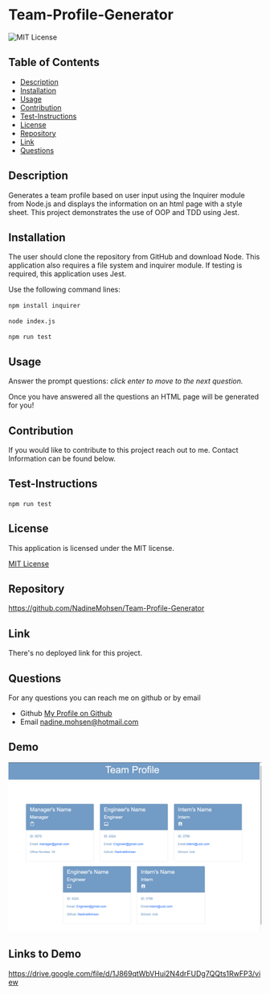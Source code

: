 # Team-Profile-Generator
  ![MIT License](https://img.shields.io/badge/license-MIT-blue)

## Table of Contents
  - [Description](#description)
  - [Installation](#installation)
  - [Usage](#usage)
  - [Contribution](#contribution)
  - [Test-Instructions](#test-instructions)
  - [License](#license)
  - [Repository](#repository)
  - [Link](#link)
  - [Questions](#questions)

## Description
Generates a team profile based on user input using the Inquirer module from Node.js and displays the information on an html page with a style sheet. This project demonstrates the use of OOP and TDD using Jest.

## Installation

The user should clone the repository from GitHub and download Node. This application also requires a file system and inquirer module. If testing is required, this application uses Jest.

Use the following command lines:

 `npm install inquirer`

 `node index.js`

 `npm run test`


## Usage
Answer the prompt questions: _click enter to move to the next question._

Once you have answered all the questions an HTML page will be generated for you!

## Contribution

If you would like to contribute to this project reach out to me. Contact Information can be found below.

## Test-Instructions
 `npm run test`

## License
This application is licensed under the MIT license.

[MIT License](https://opensource.org/licenses/BSD-3-Clause)

## Repository
https://github.com/NadineMohsen/Team-Profile-Generator

## Link 
There's no deployed link for this project.

## Questions
For any questions you can reach me on github or by email
- Github [My Profile on Github](https://github.com/NadineMohsen)
- Email nadine.mohsen@hotmail.com

## Demo
![Demo1](./assets/Screenshot.png)

## Links to Demo
https://drive.google.com/file/d/1J869qtWbVHui2N4drFUDg7QQts1RwFP3/view

